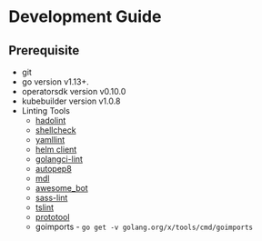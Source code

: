 # Development Guide

## Prerequisite

- git
- go version v1.13+.
- operatorsdk version v0.10.0
- kubebuilder version v1.0.8
- Linting Tools
    - [hadolint](https://github.com/hadolint/hadolint#install)
    - [shellcheck](https://github.com/koalaman/shellcheck#installing)
    - [yamllint](https://github.com/adrienverge/yamllint#installation)
    - [helm client](https://helm.sh/docs/using_helm/#install-helm)
    - [golangci-lint](https://github.com/golangci/golangci-lint#install)
    - [autopep8](https://github.com/hhatto/autopep8#installation)
    - [mdl](https://github.com/markdownlint/markdownlint#installation)
    - [awesome_bot](https://github.com/dkhamsing/awesome_bot#installation)
    - [sass-lint](https://github.com/sds/scss-lint#installation)
    - [tslint](https://github.com/palantir/tslint#installation--usage)
    - [prototool](https://github.com/uber/prototool/blob/dev/docs/install.md)
    - goimports - `go get -v golang.org/x/tools/cmd/goimports`
